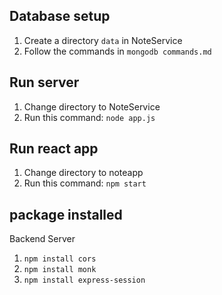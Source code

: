 ## Database setup
1. Create a directory `data` in NoteService
2. Follow the commands in `mongodb commands.md`

## Run server
1. Change directory to NoteService
2. Run this command: `node app.js` 

## Run react app
1. Change directory to noteapp
2. Run this command: `npm start`

## package installed

Backend Server
1. `npm install cors`
2. `npm install monk`
3. `npm install express-session`